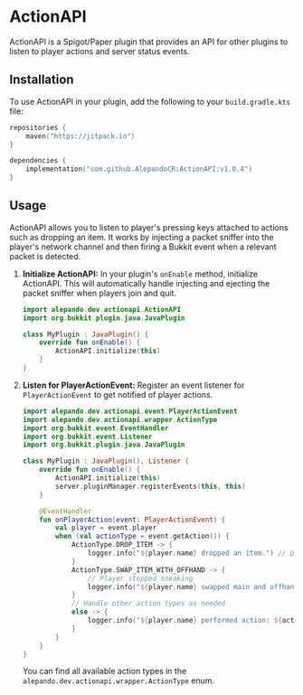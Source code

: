 # ActionAPI

ActionAPI is a Spigot/Paper plugin that provides an API for other plugins to listen to player actions and server status events.

## Installation

To use ActionAPI in your plugin, add the following to your `build.gradle.kts` file:

```kotlin
repositories {
    maven("https://jitpack.io")
}

dependencies {
    implementation("com.github.AlepandoCR:ActionAPI:v1.0.4")
}
```


## Usage



ActionAPI allows you to listen to player's pressing keys attached to actions such as dropping an item. It works by injecting a packet sniffer into the player's network channel and then firing a Bukkit event when a relevant packet is detected.

1.  **Initialize ActionAPI:**
    In your plugin's `onEnable` method, initialize ActionAPI. This will automatically handle injecting and ejecting the packet sniffer when players join and quit.

    ```kotlin
    import alepando.dev.actionapi.ActionAPI
    import org.bukkit.plugin.java.JavaPlugin

    class MyPlugin : JavaPlugin() {
        override fun onEnable() {
            ActionAPI.initialize(this)
        }
    }
    ```

2. **Listen for PlayerActionEvent:**
    Register an event listener for `PlayerActionEvent` to get notified of player actions.

   ```kotlin
   import alepando.dev.actionapi.event.PlayerActionEvent
   import alepando.dev.actionapi.wrapper.ActionType
   import org.bukkit.event.EventHandler
   import org.bukkit.event.Listener
   import org.bukkit.plugin.java.JavaPlugin

   class MyPlugin : JavaPlugin(), Listener {
       override fun onEnable() {
           ActionAPI.initialize(this)
           server.pluginManager.registerEvents(this, this)
       }

       @EventHandler
       fun onPlayerAction(event: PlayerActionEvent) {
           val player = event.player
           when (val actionType = event.getAction()) {
               ActionType.DROP_ITEM -> {
                   logger.info("${player.name} dropped an item.") // pressed "Q" on default controls
               }
               ActionType.SWAP_ITEM_WITH_OFFHAND -> {
                   // Player stopped sneaking
                   logger.info("${player.name} swapped main and offhand.") // pressed "F" on default controls
               }
               // Handle other action types as needed
               else -> {
                   logger.info("${player.name} performed action: ${actionType.name}")
               }
           }
       }
   }
   ```

    You can find all available action types in the `alepando.dev.actionapi.wrapper.ActionType` enum.